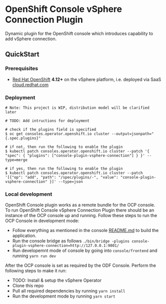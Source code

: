# OpenShift Console vSphere Connection Plugin

Dynamic plugin for the OpenShift console which introduces capability to add vSphere connection.

## QuickStart

### Prerequisites

- [Red Hat OpenShift](https://www.redhat.com/en/technologies/cloud-computing/openshift) **4.12+** on the vSphere platform, i.e. deployed via SaaS [cloud.redhat.com](https://cloud.redhat.com/)

### Deployment

```
# Note: This project is WIP, distribution model will be clarified later

# TODO: Add intructions for deployment

# check if the plugins field is specified
$ oc get consoles.operator.openshift.io cluster --output=jsonpath="{.spec.plugins}"

# if not, then run the following to enable the plugin
$ kubectl patch consoles.operator.openshift.io cluster --patch '{ "spec": { "plugins": ["console-plugin-vsphere-connection"] } }' --type=merge

# if yes, then run the following to enable the plugin
$ kubectl patch consoles.operator.openshift.io cluster --patch '[{"op": "add", "path": "/spec/plugins/-", "value": "console-plugin-vsphere-connection" }]' --type=json
```

### Local development

OpenShift Console plugin works as a remote bundle for the OCP console. To run OpenShift Console
vSphere Connection Plugin there should be an instance of the OCP console up and running. Follow
these steps to run the OCP Console in development mode:

- Follow everything as mentioned in the console [README.md](https://github.com/openshift/console) to
  build the application.
- Run the console bridge as follows
  `./bin/bridge -plugins console-plugin-vsphere-connection=http://127.0.0.1:9001/`
- Run developemnt mode of console by going into `console/frontend` and running `yarn run dev`

After the OCP console is set as required by the ODF Console. Perform the following steps to make it
run:

- TODO: Install & setup the vSphere Operator
- Clone this repo
- Pull all required dependencies by running `yarn install`
- Run the development mode by running `yarn start`
